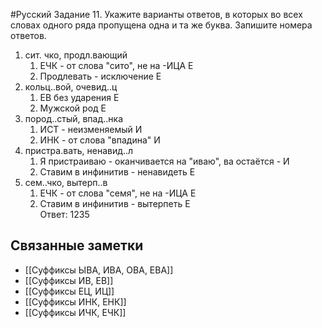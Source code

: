 #Русский 
Задание 11. Укажите варианты ответов, в которых во всех словах одного ряда пропущена
одна и та же буква. Запишите номера ответов.
1. сит. чко, продл.вающий
	1. ЕЧК - от слова "сито", не на -ИЦА Е
	2. Продлевать - исключение Е
2. кольц..вой, очевид..ц
	1. ЕВ без ударения Е
	2. Мужской род Е
3. пород..стый, впад..нка
	1. ИСТ - неизменяемый И 
	2. ИНК - от слова "впадина" И
4. пристра.вать, ненавид..л
	1. Я пристраиваю - оканчивается на "иваю", ва остаётся - И
	2. Ставим в инфинитив - ненавидеть Е
5. сем..чко, вытерп..в
	1. ЕЧК - от слова "семя", не на -ИЦА Е
	2. Ставим в инфинитив - вытерпеть Е  
Ответ: 1235 
## Связанные заметки
- [[Суффиксы ЫВА, ИВА, ОВА, ЕВА]]
- [[Суффиксы ИВ, ЕВ]]
- [[Суффиксы ЕЦ, ИЦ]]
- [[Суффиксы ИНК, ЕНК]]
- [[Суффиксы ИЧК, ЕЧК]] 